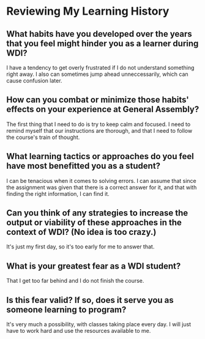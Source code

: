 # Reviewing My Learning History

## What habits have you developed over the years that you feel might hinder you as a learner during WDI?
I have a tendency to get overly frustrated if I do not understand something right away. I also can sometimes jump ahead unneccessarily, which can cause confusion later.
## How can you combat or minimize those habits' effects on your experience at General Assembly?
The first thing that I need to do is try to keep calm and focused. I need to remind myself that our instructions are thorough, and that I need to follow the course's train of thought.
## What learning tactics or approaches do you feel have most benefitted you as a student?
I can be tenacious when it comes to solving errors. I can assume that since the assignment was given that there is a correct answer for it, and that with finding the right information, I can find it.
## Can you think of any strategies to increase the output or viability of these approaches in the context of WDI? (No idea is too crazy.)
It's just my first day, so it's too early for me to answer that.
## What is your greatest fear as a WDI student?
That I get too far behind and I do not finish the course.
## Is this fear valid? If so, does it serve you as someone learning to program?
It's very much a possibility, with classes taking place every day. I will just have to work hard and use the resources available to me.
